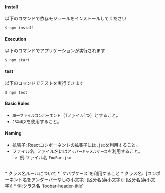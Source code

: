 #### Install
以下のコマンドで依存モジュールをインストールしてください
```
$ npm install
```

#### Execution
以下のコマンドでアプリケーションが実行されます
```
$ npm start
```

#### test
以下のコマンドでテストを実行できます
```
$ npm test
```

#### Basic Rules
* `単一ファイルコンポーネント`（1ファイル1つ）とすること。
* `JSX構文`を使用すること。
#### Naming

* 拡張子: Reactコンポーネントの拡張子には`.jsx`を利用すること。
* ファイル名: ファイル名には`アッパーキャメルケース`を利用すること。
    * 例:ファイル名 `FooBar.jsx`
<br>
* クラス名ルールについて
  * `ケバブケース`を利用すること
  * クラス名: `[コンポーネント名をアンダーバーなしの小文字]-[区分名(英小文字)]-[区分名(英小文字)]
    * 例:クラス名 `foobar-header-title`